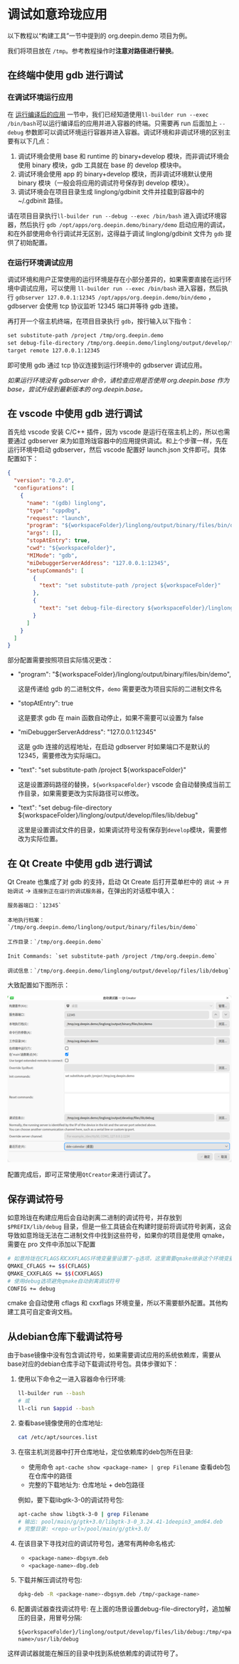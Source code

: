 <!--
SPDX-FileCopyrightText: 2023 UnionTech Software Technology Co., Ltd.

SPDX-License-Identifier: LGPL-3.0-or-later
-->

# 调试如意玲珑应用

以下教程以“构建工具”一节中提到的 org.deepin.demo 项目为例。

我们将项目放在 `/tmp`。参考教程操作时**注意对路径进行替换**。

## 在终端中使用 gdb 进行调试

### 在调试环境运行应用

在 [运行编译后的应用](../reference/commands/ll-builder/run.md) 一节中，我们已经知道使用`ll-builder run --exec /bin/bash`可以运行编译后的应用并进入容器的终端。只需要再 run 后面加上 `--debug` 参数即可以调试环境运行容器并进入容器。调试环境和非调试环境的区别主要有以下几点：

1. 调试环境会使用 base 和 runtime 的 binary+develop 模块，而非调试环境会使用 binary 模块，gdb 工具就在 base 的 develop 模块中。
2. 调试环境会使用 app 的 binary+develop 模块，而非调试环境默认使用 binary 模块（一般会将应用的调试符号保存到 develop 模块）。
3. 调试环境会在项目目录生成 linglong/gdbinit 文件并挂载到容器中的 ~/.gdbinit 路径。

请在项目目录执行`ll-builder run --debug --exec /bin/bash` 进入调试环境容器，然后执行 `gdb /opt/apps/org.deepin.demo/binary/demo` 启动应用的调试，和在外部使用命令行调试并无区别，这得益于调试 linglong/gdbinit 文件为 `gdb` 提供了初始配置。

### 在运行环境调试应用

调试环境和用户正常使用的运行环境是存在小部分差异的，如果需要直接在运行环境中调试应用，可以使用 `ll-builder run --exec /bin/bash` 进入容器，然后执行 `gdbserver 127.0.0.1:12345 /opt/apps/org.deepin.demo/bin/demo` ，gdbserver 会使用 tcp 协议监听 12345 端口并等待 gdb 连接。

再打开一个宿主机终端，在项目目录执行 `gdb`，按行输入以下指令：

```txt
set substitute-path /project /tmp/org.deepin.demo
set debug-file-directory /tmp/org.deepin.demo/linglong/output/develop/files/lib/debug
target remote 127.0.0.1:12345
```

即可使用 gdb 通过 tcp 协议连接到运行环境中的 gdbserver 调试应用。

_如果运行环境没有 gdbserver 命令，请检查应用是否使用 org.deepin.base 作为 base，尝试升级到最新版本的 org.deepin.base。_

## 在 vscode 中使用 gdb 进行调试

首先给 vscode 安装 C/C++ 插件，因为 vscode 是运行在宿主机上的，所以也需要通过 gdbserver 来为如意玲珑容器中的应用提供调试。和上个步骤一样，先在运行环境中启动 gdbserver，然后 vscode 配置好 launch.json 文件即可。具体配置如下：

```json
{
  "version": "0.2.0",
  "configurations": [
    {
      "name": "(gdb) linglong",
      "type": "cppdbg",
      "request": "launch",
      "program": "${workspaceFolder}/linglong/output/binary/files/bin/demo",
      "args": [],
      "stopAtEntry": true,
      "cwd": "${workspaceFolder}",
      "MIMode": "gdb",
      "miDebuggerServerAddress": "127.0.0.1:12345",
      "setupCommands": [
        {
          "text": "set substitute-path /project ${workspaceFolder}"
        },
        {
          "text": "set debug-file-directory ${workspaceFolder}/linglong/output/develop/files/lib/debug"
        }
      ]
    }
  ]
}
```

部分配置需要按照项目实际情况更改：

- "program": "${workspaceFolder}/linglong/output/binary/files/bin/demo",

  这是传递给 gdb 的二进制文件，`demo` 需要更改为项目实际的二进制文件名

- "stopAtEntry": true

  这是要求 gdb 在 main 函数自动停止，如果不需要可以设置为 false

- "miDebuggerServerAddress": "127.0.0.1:12345"

  这是 gdb 连接的远程地址，在启动 gdbserver 时如果端口不是默认的 12345，需要修改为实际端口。

- "text": "set substitute-path /project ${workspaceFolder}"

  这是设置源码路径的替换，`${workspaceFolder}` vscode 会自动替换成当前工作目录，如果需要更改为实际路径可以修改。

- "text": "set debug-file-directory ${workspaceFolder}/linglong/output/develop/files/lib/debug"

  这里是设置调试文件的目录，如果调试符号没有保存到`develop`模块，需要修改为实际位置。

## 在 Qt Create 中使用 gdb 进行调试

Qt Create 也集成了对 gdb 的支持，启动 Qt Create 后打开菜单栏中的 `调试` -> `开始调试` -> `连接到正在运行的调试服务器`，在弹出的对话框中填入：

```text
服务器端口：`12345`

本地执行档案：`/tmp/org.deepin.demo/linglong/output/binary/files/bin/demo`

工作目录：`/tmp/org.deepin.demo`

Init Commands: `set substitute-path /project /tmp/org.deepin.demo`

调试信息：`/tmp/org.deepin.demo/linglong/output/develop/files/lib/debug`
```

大致配置如下图所示：

![qt-creator](images/qt-creator.png)

配置完成后，即可正常使用`QtCreator`来进行调试了。

## 保存调试符号

如意玲珑在构建应用后会自动剥离二进制的调试符号，并存放到 `$PREFIX/lib/debug` 目录，但是一些工具链会在构建时提前将调试符号剥离，这会导致如意玲珑无法在二进制文件中找到这些符号，如果你的项目是使用 qmake，需要在 pro 文件中添加以下配置

```bash
# 如意玲珑在CFLAGS和CXXFLAGS环境变量里设置了-g选项，这里需要qmake继承这个环境变量
QMAKE_CFLAGS += $$(CFLAGS)
QMAKE_CXXFLAGS += $$(CXXFLAGS)
# 使用debug选项避免qmake自动剥离调试符号
CONFIG += debug
```

cmake 会自动使用 cflags 和 cxxflags 环境变量，所以不需要额外配置。其他构建工具可自定查询文档。

## 从debian仓库下载调试符号

由于base镜像中没有包含调试符号，如果需要调试应用的系统依赖库，需要从base对应的debian仓库手动下载调试符号包。具体步骤如下：

1. 使用以下命令之一进入容器命令行环境:

   ```bash
   ll-builder run --bash
   # 或
   ll-cli run $appid --bash
   ```

2. 查看base镜像使用的仓库地址:

   ```bash
   cat /etc/apt/sources.list
   ```

3. 在宿主机浏览器中打开仓库地址，定位依赖库的deb包所在目录:
   - 使用命令 `apt-cache show <package-name> | grep Filename` 查看deb包在仓库中的路径
   - 完整的下载地址为: 仓库地址 + deb包路径

   例如，要下载libgtk-3-0的调试符号包:

   ```bash
   apt-cache show libgtk-3-0 | grep Filename
   # 输出: pool/main/g/gtk+3.0/libgtk-3-0_3.24.41-1deepin3_amd64.deb
   # 完整目录: <repo-url>/pool/main/g/gtk+3.0/
   ```

4. 在该目录下寻找对应的调试符号包，通常有两种命名格式:
   - `<package-name>-dbgsym.deb`
   - `<package-name>-dbg.deb`

5. 下载并解压调试符号包:

   ```bash
   dpkg-deb -R <package-name>-dbgsym.deb /tmp/<package-name>
   ```

6. 配置调试器查找调试符号:
   在上面的场景设置debug-file-directory时，追加解压的目录，用冒号分隔:
   ```
   ${workspaceFolder}/linglong/output/develop/files/lib/debug:/tmp/<package-name>/usr/lib/debug
   ```

这样调试器就能在解压的目录中找到系统依赖库的调试符号了。
